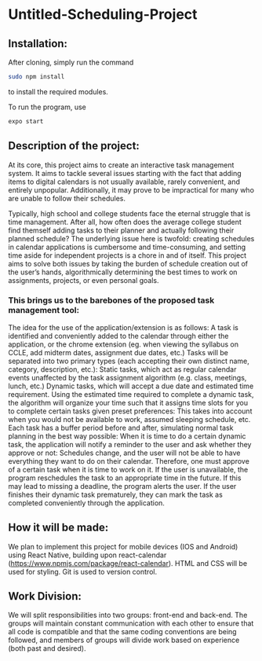 # Untitled-Scheduling-Project

## Installation:

After cloning, simply run the command
```bash
sudo npm install
```
to install the required modules.

To run the program, use
```bash
expo start
```

## Description of the project:

At its core, this project aims to create an interactive task management system. It aims to tackle several issues starting with the fact that adding items to digital calendars is not usually available, rarely convenient, and entirely unpopular. Additionally, it may prove to be impractical for many who are unable to follow their schedules.

Typically, high school and college students face the eternal struggle that is time management. After all, how often does the average college student find themself adding tasks to their planner and actually following their planned schedule? The underlying issue here is twofold: creating schedules in calendar applications is cumbersome and time-consuming, and setting time aside for independent projects is a chore in and of itself. This project aims to solve both issues by taking the burden of schedule creation out of the user’s hands, algorithmically determining the best times to work on assignments, projects, or even personal goals.

### This brings us to the barebones of the proposed task management tool:

The idea for the use of the application/extension is as follows:
A task is identified and conveniently added to the calendar through either the application, or the chrome extension (eg. when viewing the syllabus on CCLE, add midterm dates, assignment due dates, etc.) Tasks will be separated into two primary types (each accepting their own distinct name, category, description, etc.):
Static tasks, which act as regular calendar events unaffected by the task assignment algorithm (e.g. class, meetings, lunch, etc.)
Dynamic tasks, which will accept a due date and estimated time requirement.
Using the estimated time required to complete a dynamic task, the algorithm will organize your time such that it assigns time slots for you to complete certain tasks given preset preferences:
This takes into account when you would not be available to work, assumed sleeping schedule, etc.
Each task has a buffer period before and after, simulating normal task planning in the best way possible:
When it is time to do a certain dynamic task, the application will notify a reminder to the user and ask whether they approve or not:
Schedules change, and the user will not be able to have everything they want to do on their calendar. Therefore, one must approve of a certain task when it is time to work on it.
If the user is unavailable, the program reschedules the task to an appropriate time in the future.
If this may lead to missing a deadline, the program alerts the user.
If the user finishes their dynamic task prematurely, they can mark the task as completed conveniently through the application.

## How it will be made:

We plan to implement this project for mobile devices (IOS and Android) using React Native, building upon react-calendar (https://www.npmjs.com/package/react-calendar). HTML and CSS will be used for styling. Git is used to version control.

## Work Division:

We will split responsibilities into two groups: front-end and back-end. The groups will maintain constant communication with each other to ensure that all code is compatible and that the same coding conventions are being followed, and members of groups will divide work based on experience (both past and desired).